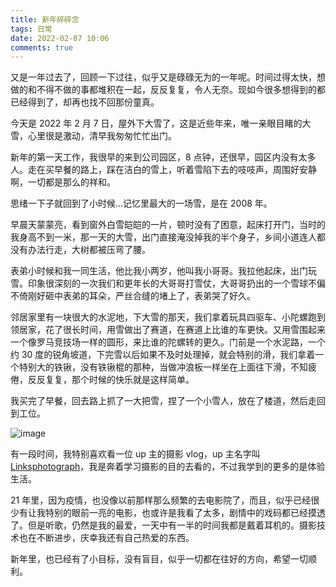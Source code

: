 ```yaml
---
title: 新年碎碎念
tags: 日常
date: 2022-02-07 10:06
comments: true
---
```


又是一年过去了，回顾一下过往，似乎又是碌碌无为的一年呢。时间过得太快，想做的和不得不做的事都堆积在一起，反反复复，令人无奈。现如今很多想得到的都已经得到了，却再也找不回那份童真。

今天是 2022 年 2 月 7 日，屋外下大雪了，这是近些年来，唯一亲眼目睹的大雪，心里很是激动，清早我匆匆忙忙出门。

新年的第一天工作，我很早的来到公司园区，8 点钟，还很早，园区内没有太多人。走在买早餐的路上，踩在洁白的雪上，听着雪陷下去的吱吱声，周围好安静啊，一切都是那么的祥和。

思绪一下子就回到了小时候...记忆里最大的一场雪，是在 2008 年。

早晨天蒙蒙亮，看到窗外白雪皑皑的一片，顿时没有了困意，起床打开门，当时的我身高不到一米，那一天的大雪，出门直接淹没掉我的半个身子，乡间小道连人都没有办法行走，大树都被压弯了腰。

表弟小时候和我一同生活，他比我小两岁，他叫我小哥哥。我拉他起床，出门玩雪。印象很深刻的一次我们和更年长的大哥哥打雪仗，大哥哥扔出的一个雪球不偏不倚刚好砸中表弟的耳朵，严丝合缝的堵上了，表弟哭了好久。

邻居家里有一块很大的水泥地，下大雪的那天，我们拿着玩具四驱车、小陀螺跑到领居家，花了很长时间，用雪做出了赛道，在赛道上比谁的车更快。又用雪围起来一个像罗马竞技场一样的圆形，来比谁的陀螺转的更久。门前是一个水泥路，一个约 30 度的锐角坡道，下完雪以后如果不及时处理掉，就会特别的滑，我们拿着一个特别大的铁锹，没有铁锹棍的那种，当做冲浪板一样坐在上面往下滑，不知疲倦，反反复复，那个时候的快乐就是这样简单。

我买完了早餐，回去路上抓了一大把雪，捏了一个小雪人，放在了楼道，然后走回到工位。

![image](https://cdn.wispx.cn/blog/2022/02/07/1343618bea41d77f.jpg)

有一段时间，我特别喜欢看一位 up 主的摄影 vlog，up 主名字叫  [Linksphotograph](https://space.bilibili.com/3816626/)，我是奔着学习摄影的目的去看的，不过我学到的更多的是体验生活。

21 年里，因为疫情，也没像以前那样那么频繁的去电影院了，而且，似乎已经很少有让我特别的眼前一亮的电影，也或许是我看了太多，剧情中的戏码都已经摸透了。但是听歌，仍然是我的最爱，一天中有一半的时间我都是戴着耳机的。摄影技术也在不断进步，庆幸我还有自己热爱的东西。

新年里，也已经有了小目标，没有盲目，似乎一切都在往好的方向，希望一切顺利。

